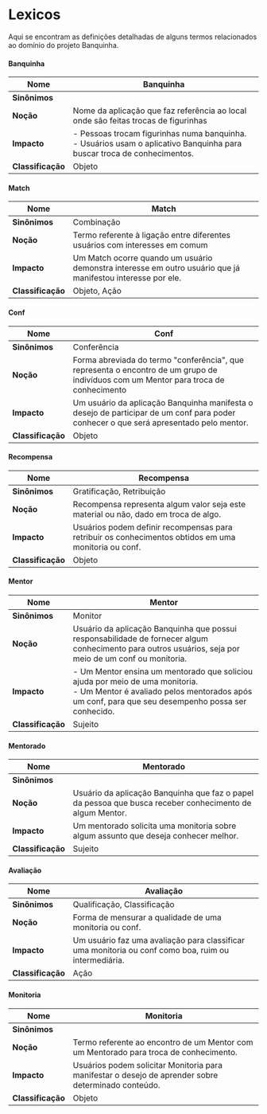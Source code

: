 # Lexicos

Aqui se encontram as definições detalhadas de alguns termos relacionados ao domínio do projeto Banquinha.  

#### Banquinha  
| Nome | Banquinha |
|--|--|
| **Sinônimos** |  |
| **Noção** | Nome da aplicação que faz referência ao local onde são feitas trocas de figurinhas |
| **Impacto** | -  Pessoas trocam figurinhas numa banquinha.<br/> -  Usuários usam o aplicativo Banquinha para buscar troca de conhecimentos.|
| **Classificação** | Objeto |

#### Match  
| Nome | Match |
|--|--|
| **Sinônimos** | Combinação |
| **Noção** | Termo referente à ligação entre diferentes usuários com interesses em comum |
| **Impacto** | Um Match ocorre quando um usuário demonstra interesse em outro usuário que já manifestou interesse por ele. |
| **Classificação** | Objeto, Ação |


#### Conf
| Nome | Conf |
|--|--|
| **Sinônimos** | Conferência |
| **Noção** | Forma abreviada do termo "conferência", que representa o encontro de um grupo de indivíduos com um Mentor para troca de conhecimento |
| **Impacto** | Um usuário da aplicação Banquinha manifesta o desejo de participar de um conf para poder conhecer o que será apresentado pelo mentor. |
| **Classificação** | Objeto |

#### Recompensa  
| Nome | Recompensa |
|--|--|
| **Sinônimos** | Gratificação, Retribuição |
| **Noção** | Recompensa representa algum valor seja este material ou não, dado em troca de algo. |
| **Impacto** | Usuários podem definir recompensas para retribuir os conhecimentos obtidos em uma monitoria ou conf. |
| **Classificação** | Objeto |

#### Mentor  
| Nome | Mentor |
|--|--|
| **Sinônimos** | Monitor |
| **Noção** | Usuário da aplicação Banquinha que possui responsabilidade de fornecer algum conhecimento para outros usuários, seja por meio de um conf ou monitoria. |
| **Impacto** | - Um Mentor ensina um mentorado que soliciou ajuda por meio de uma monitoria.<br/> - Um Mentor é avaliado pelos mentorados após um conf, para que seu desempenho possa ser conhecido. |
| **Classificação** | Sujeito |

#### Mentorado  
| Nome | Mentorado |
|--|--|
| **Sinônimos** |  |
| **Noção** | Usuário da aplicação Banquinha que faz o papel da pessoa que busca receber conhecimento de algum Mentor. |
| **Impacto** | Um mentorado solicita uma monitoria sobre algum assunto que deseja conhecer melhor. |
| **Classificação** | Sujeito |

#### Avaliação  
| Nome | Avaliação |
|--|--|
| **Sinônimos** | Qualificação, Classificação |
| **Noção** | Forma de mensurar a qualidade de uma monitoria ou conf. |
| **Impacto** | Um usuário faz uma avaliação para classificar uma monitoria ou conf como boa, ruim ou intermediária. |
| **Classificação** | Ação |

#### Monitoria  
| Nome | Monitoria |
|--|--|
| **Sinônimos** |  |
| **Noção** | Termo referente ao encontro de um Mentor com um Mentorado para troca de conhecimento. |
| **Impacto** | Usuários podem solicitar Monitoria para manifestar o desejo de aprender sobre determinado conteúdo. |
| **Classificação** | Objeto |
